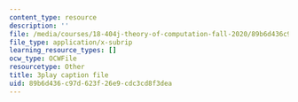 ```yaml
---
content_type: resource
description: ''
file: /media/courses/18-404j-theory-of-computation-fall-2020/89b6d436c97d623f26e9cdc3cd8f3dea_N28g_YBXY8Y.srt
file_type: application/x-subrip
learning_resource_types: []
ocw_type: OCWFile
resourcetype: Other
title: 3play caption file
uid: 89b6d436-c97d-623f-26e9-cdc3cd8f3dea
---
```

